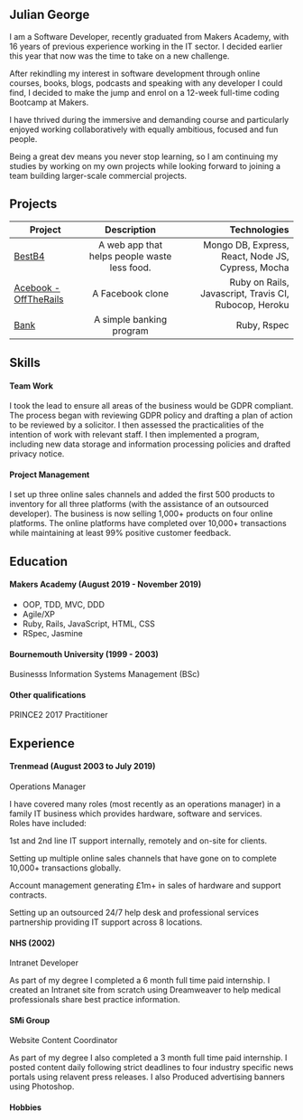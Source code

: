 ## Julian George

I am a Software Developer, recently graduated from Makers Academy, with 16 years of previous experience working in the IT sector. I decided earlier this year that now was the time to take on a new challenge.  

After rekindling my interest in software development through online courses, books, blogs, podcasts and speaking with any developer I could find, I decided to make the jump and enrol on a 12-week full-time coding Bootcamp at Makers.  

I have thrived during the immersive and demanding course and particularly enjoyed working collaboratively with equally ambitious, focused and fun people.  

Being a great dev means you never stop learning, so I am continuing my studies by working on my own projects while looking forward to joining a team building larger-scale commercial projects.

## Projects

| Project        | Description            | Technologies  |
| ------------- |:-------------:| -----:|
| [BestB4](https://github.com/eashworth/BestB4)      | A web app that helps people waste less food. | Mongo DB, Express, React, Node JS, Cypress, Mocha |
| [Acebook - OffTheRails](https://github.com/neilcam4/acebook-offtherails)     | A Facebook clone      |   Ruby on Rails, Javascript, Travis CI, Rubocop, Heroku |
| [Bank](https://github.com/jgeorgex/week10/tree/master/Bank_tech_test) | A simple banking program      |   Ruby, Rspec |


## Skills

#### Team Work

I took the lead to ensure all areas of the business would be GDPR compliant.  The process began with reviewing GDPR policy and drafting a plan of action to be reviewed by a solicitor.  I then assessed the practicalities of the intention of work with relevant staff.  I then implemented a program, including new data storage and information processing policies and drafted privacy notice.

#### Project Management

I set up three online sales channels and added the first 500 products to inventory for all three platforms (with the assistance of an outsourced developer).  The business is now selling 1,000+ products on four online platforms.  The online platforms have completed over 10,000+ transactions while maintaining at least 99% positive customer feedback.

## Education

#### Makers Academy (August 2019 - November 2019)

- OOP, TDD, MVC, DDD
- Agile/XP
- Ruby, Rails, JavaScript, HTML, CSS
- RSpec, Jasmine

#### Bournemouth University (1999 - 2003)

Businesss Information Systems Management (BSc)

#### Other qualifications

PRINCE2 2017 Practitioner

## Experience

#### Trenmead (August 2003 to July 2019)    
Operations Manager

I have covered many roles (most recently as an operations manager) in a family IT business which provides hardware, software and services.  
Roles have included:

1st and 2nd line IT support internally, remotely and on-site for clients.

Setting up multiple online sales channels that have gone on to complete 10,000+ transactions globally.

Account management generating £1m+ in sales of hardware and support contracts.

Setting up an outsourced 24/7 help desk and professional services partnership providing IT support across 8 locations.

#### NHS (2002)   
Intranet Developer

As part of my degree I completed a 6 month full time paid internship. I created an Intranet site from scratch using Dreamweaver to help medical professionals share best practice information.

#### SMi Group
Website Content Coordinator

As part of my degree I also completed a 3 month full time paid internship.  I posted content daily following strict deadlines to four industry specific news portals using relavent press releases.  I also Produced advertising banners using Photoshop.

#### Hobbies
